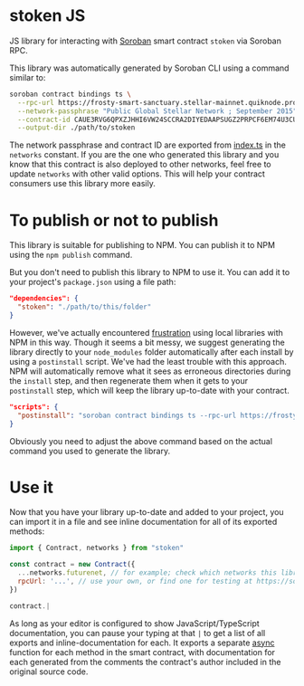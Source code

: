 # stoken JS

JS library for interacting with [Soroban](https://soroban.stellar.org/) smart contract `stoken` via Soroban RPC.

This library was automatically generated by Soroban CLI using a command similar to:

```bash
soroban contract bindings ts \
  --rpc-url https://frosty-smart-sanctuary.stellar-mainnet.quiknode.pro/41f25ff8fac721cfb931556e0b0e08f3aa71da65 \
  --network-passphrase "Public Global Stellar Network ; September 2015" \
  --contract-id CAUE3RVG6QPXZJHHI6VW24SCCRA2DIYEDAAPSUGZ2PRPCF6EM74U3CUU \
  --output-dir ./path/to/stoken
```

The network passphrase and contract ID are exported from [index.ts](./src/index.ts) in the `networks` constant. If you are the one who generated this library and you know that this contract is also deployed to other networks, feel free to update `networks` with other valid options. This will help your contract consumers use this library more easily.

# To publish or not to publish

This library is suitable for publishing to NPM. You can publish it to NPM using the `npm publish` command.

But you don't need to publish this library to NPM to use it. You can add it to your project's `package.json` using a file path:

```json
"dependencies": {
  "stoken": "./path/to/this/folder"
}
```

However, we've actually encountered [frustration](https://github.com/stellar/soroban-example-dapp/pull/117#discussion_r1232873560) using local libraries with NPM in this way. Though it seems a bit messy, we suggest generating the library directly to your `node_modules` folder automatically after each install by using a `postinstall` script. We've had the least trouble with this approach. NPM will automatically remove what it sees as erroneous directories during the `install` step, and then regenerate them when it gets to your `postinstall` step, which will keep the library up-to-date with your contract.

```json
"scripts": {
  "postinstall": "soroban contract bindings ts --rpc-url https://frosty-smart-sanctuary.stellar-mainnet.quiknode.pro/41f25ff8fac721cfb931556e0b0e08f3aa71da65 --network-passphrase \"Public Global Stellar Network ; September 2015\" --id CAUE3RVG6QPXZJHHI6VW24SCCRA2DIYEDAAPSUGZ2PRPCF6EM74U3CUU --name stoken"
}
```

Obviously you need to adjust the above command based on the actual command you used to generate the library.

# Use it

Now that you have your library up-to-date and added to your project, you can import it in a file and see inline documentation for all of its exported methods:

```js
import { Contract, networks } from "stoken"

const contract = new Contract({
  ...networks.futurenet, // for example; check which networks this library exports
  rpcUrl: '...', // use your own, or find one for testing at https://soroban.stellar.org/docs/reference/rpc#public-rpc-providers
})

contract.|
```

As long as your editor is configured to show JavaScript/TypeScript documentation, you can pause your typing at that `|` to get a list of all exports and inline-documentation for each. It exports a separate [async](https://developer.mozilla.org/en-US/docs/Web/JavaScript/Reference/Statements/async_function) function for each method in the smart contract, with documentation for each generated from the comments the contract's author included in the original source code.
